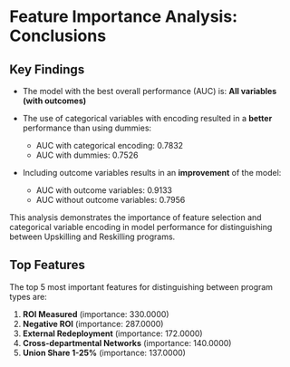 # Feature Importance Analysis: Conclusions

## Key Findings

- The model with the best overall performance (AUC) is: **All variables (with outcomes)**

- The use of categorical variables with encoding resulted in a **better** performance than using dummies:
  - AUC with categorical encoding: 0.7832
  - AUC with dummies: 0.7526

- Including outcome variables results in an **improvement** of the model:
  - AUC with outcome variables: 0.9133
  - AUC without outcome variables: 0.7956

This analysis demonstrates the importance of feature selection and categorical variable encoding in model performance for distinguishing between Upskilling and Reskilling programs.

## Top Features

The top 5 most important features for distinguishing between program types are:

1. **ROI Measured** (importance: 330.0000)
2. **Negative ROI** (importance: 287.0000)
3. **External Redeployment** (importance: 172.0000)
4. **Cross-departmental Networks** (importance: 140.0000)
5. **Union Share 1-25%** (importance: 137.0000)
